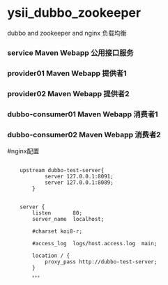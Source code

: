 # ysii_dubbo_zookeeper
dubbo and zookeeper and nginx 负载均衡

### service Maven Webapp 公用接口服务
### provider01 Maven Webapp 提供者1
### provider02 Maven Webapp 提供者2
### dubbo-consumer01 Maven Webapp 消费者1
### dubbo-consumer02 Maven Webapp 消费者2


#nginx配置
    

```

    upstream dubbo-test-server{
		    server 127.0.0.1:8091;
	    	server 127.0.0.1:8089;
	    }
      
      
    server {
        listen       80;
        server_name  localhost;

        #charset koi8-r;

        #access_log  logs/host.access.log  main;

        location / {
            proxy_pass http://dubbo-test-server;
        }
        。。。

```
